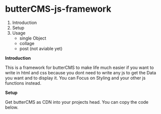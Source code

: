 # butterCMS-js-framework

1. Introduction
2. Setup
3. Usage
    - single Object
    - collage
    - post (not aviable yet)

**Introduction**

This is a framework for butterCMS to make life much easier if you want to write
in html and css because you dont need to write any js to get the Data you want and
to display it. You can Focus on Styling and your other js functions instead.

**Setup**

Get butterCMS as CDN into your projects head. You can copy the code below.

<script src="https://cdnjs.buttercms.com/buttercms-1.0.17.min.js"></script>
